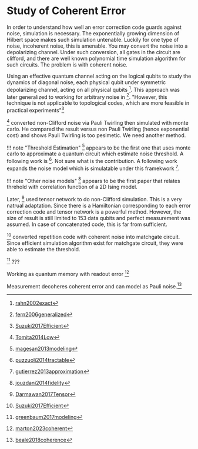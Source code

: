 # Study of Coherent Error 

In order to understand how well an error correction code guards against noise,
simulation is necessary. The exponentially growing dimension of Hilbert space
makes such simulation untenable. Luckily for one type of noise, incoherent
noise, this is amenable. You may convert the noise into a depolarizing channel.
Under such conversion, all gates in the circuit are clifford, and there are well
known polynomial time simulation algorithm for such circuits. The problem is
with coherent noise.

Using an effective quantum channel acting on the logical qubits to study the
dynamics of diagonal noise, each physical qubit under symmetric depolarizing
channel, acting on all physical qubits [^rahn]. This approach was later
generalized to working for arbitrary noise in [^fern]. "However, this technique
is not applicable to topological codes, which are more feasible in practical
experiments"[^Suzuki]

[^Tomita] converted non-Clifford noise via Pauli Twirling then simulated with
monte carlo. He compared the result versus non Pauli Twirling (hence exponential
cost) and shows Pauli Twirling is too pesimetic. We need another method.

!!! note "Threshold Estimation" 
    [^magesan] appears to be the first one that uses monte carlo to approximate
    a quantum circuit which estimate noise threshold. A following work is
    [^puzzuoli]. Not sure what is the contribution. A following work expands the
    noise model which is simulatable under this framekwork [^gutierrez].

!!! note "Other noise models"
    [^jouzdani] appears to be the first paper that relates threhold with
    correlation function of a 2D Ising model.

Later, [^Darmawan] used tensor network to do non-Clifford simulation. This is a
very natrual adaptation. Since there is a Hamiltonian corresponding to each
error correction code and tensor network is a powerful method. However, the size
of result is still limited to 153 data qubits and perfect measurement was
assumed. In case of concatenated code, this is far from sufficient.

[^Suzuki] converted repetition code with coherent noise into matchgate circuit.
Since efficient simulation algorithm exist for matchgate circuit, they were able
to estimate the threshold.

[^greenbaum] ???

Working as quantum memory with readout error  [^marton]

Measurement decoheres coherent error and can model as Pauli noise.[^beale]


[^beale]: [beale2018coherence](@cite)
[^marton]: [marton2023coherent](@cite)
[^rahn]: [rahn2002exact](@cite)
[^fern]: [fern2006generalized](@cite)
[^Tomita]: [Tomita2014Low](@cite)
[^magesan]: [magesan2013modeling](@cite)
[^puzzuoli]: [puzzuoli2014tractable](@cite)
[^gutierrez]: [gutierrez2013approximation](@cite)
[^jouzdani]: [jouzdani2014fidelity](@cite)
[^Darmawan]: [Darmawan2017Tensor](@cite)
[^Suzuki]: [Suzuki2017Efficient](@cite)
[^greenbaum]:[greenbaum2017modeling](@cite)
